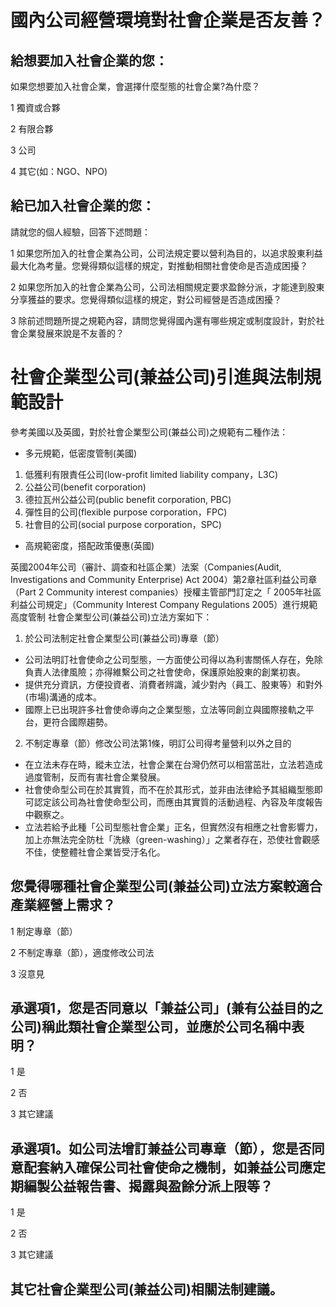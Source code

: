 # 國內公司經營環境對社會企業是否友善？

## 給想要加入社會企業的您：

如果您想要加入社會企業，會選擇什麼型態的社會企業?為什麼？

1 獨資或合夥

2 有限合夥

3 公司

4 其它(如：NGO、NPO)

## 給已加入社會企業的您：

請就您的個人經驗，回答下述問題：

1 如果您所加入的社會企業為公司，公司法規定要以營利為目的，以追求股東利益最大化為考量。您覺得類似這樣的規定，對推動相關社會使命是否造成困擾？

2 如果您所加入的社會企業為公司，公司法相關規定要求盈餘分派，才能達到股東分享獲益的要求。您覺得類似這樣的規定，對公司經營是否造成困擾？

3 除前述問題所提之規範內容，請問您覺得國內還有哪些規定或制度設計，對於社會企業發展來說是不友善的？

# 社會企業型公司(兼益公司)引進與法制規範設計

參考美國以及英國，對於社會企業型公司(兼益公司)之規範有二種作法：

* 多元規範，低密度管制(美國)

1.	低獲利有限責任公司(low-profit limited liability company，L3C)
2.	公益公司(benefit corporation)
3.	德拉瓦州公益公司(public benefit corporation, PBC)
4.	彈性目的公司(flexible purpose corporation，FPC)
5.	社會目的公司(social purpose corporation，SPC)

* 高規範密度，搭配政策優惠(英國)

英國2004年公司（審計、調查和社區企業）法案（Companies(Audit, Investigations and Community Enterprise) Act 2004）第2章社區利益公司章（Part 2 Community interest companies）授權主管部門訂定之「 2005年社區利益公司規定」（Community Interest Company Regulations 2005）進行規範高度管制
社會企業型公司(兼益公司)立法方案如下：

1. 於公司法制定社會企業型公司(兼益公司)專章（節）
 
 + 公司法明訂社會使命之公司型態，一方面使公司得以為利害關係人存在，免除負責人法律風險；亦得維繫公司之社會使命，保護原始股東的創業初衷。
 + 提供充分資訊，方便投資者、消費者辨識，減少對內（員工、股東等）和對外(市場)溝通的成本。
 + 國際上已出現許多社會使命導向之企業型態，立法等同創立與國際接軌之平台，更符合國際趨勢。

2. 不制定專章（節）修改公司法第1條，明訂公司得考量營利以外之目的 
 + 在立法未存在時，縱未立法，社會企業在台灣仍然可以相當茁壯，立法若造成過度管制，反而有害社會企業發展。
 + 社會使命型公司在於其實質，而不在於其形式，並非由法律給予其組織型態即可認定該公司為社會使命型公司，而應由其實質的活動過程、內容及年度報告中觀察之。
 + 立法若給予此種「公司型態社會企業」正名，但實然沒有相應之社會影響力，加上亦無法完全防杜「洗綠（green-washing）」之業者存在，恐使社會觀感不佳，使整體社會企業皆受汙名化。

## 您覺得哪種社會企業型公司(兼益公司)立法方案較適合產業經營上需求？

 1 制定專章（節）
 
 2 不制定專章（節），適度修改公司法
 
 3 沒意見

## 承選項1，您是否同意以「兼益公司」(兼有公益目的之公司)稱此類社會企業型公司，並應於公司名稱中表明？
 1 是
 
 2 否
 
 3 其它建議

## 承選項1。如公司法增訂兼益公司專章（節），您是否同意配套納入確保公司社會使命之機制，如兼益公司應定期編製公益報告書、揭露與盈餘分派上限等？
 1 是
 
 2 否
 
 3 其它建議

## 其它社會企業型公司(兼益公司)相關法制建議。
